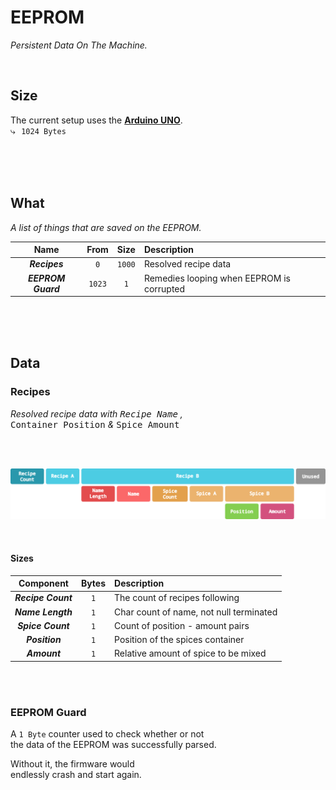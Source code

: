 
# EEPROM

*Persistent Data On The Machine.*

<br>

## Size

The current setup uses the **[Arduino UNO]**. <br>
⤷  `1024 Bytes`

<br>
<br>
<br>

## What

*A list of things that are saved on the EEPROM.*

| Name | From | Size | Description |
|:----:|:----:|:----:|:------------|
| ***Recipes***      | `0`    | `1000` | Resolved recipe data |
| ***EEPROM Guard*** | `1023` | `1`    | Remedies looping when EEPROM is corrupted

<br>
<br>
<br>

## Data

### Recipes

*Resolved recipe data with <kbd>Recipe Name</kbd> ,* <br>
<kbd>Container Position</kbd> *&* <kbd>Spice Amount</kbd>

<br>
<br>

<div align = center>

![Recipe Data]

</div>

<br>

#### Sizes

| Component | Bytes | Description |
|:---------:|:-----:|:------------|
| ***Recipe Count*** | `1` | The count of recipes following
| ***Name Length***  | `1` | Char count of name, not null terminated
| ***Spice Count***  | `1` | Count of position - amount pairs
| ***Position***     | `1` | Position of the spices container
| ***Amount***       | `1` | Relative amount of spice to be mixed

<br>
<br>

### EEPROM Guard

A `1 Byte` counter used to check whether or not <br>
the data of the EEPROM was successfully parsed.

Without it, the firmware would <br>
endlessly crash and start again.




<!--   🌶  🌶  🌶  🌶  🌶  🌶  🌶  🌶  🌶  🌶  🌶  🌶  🌶  🌶  🌶  🌶  🌶   -->

[Arduino UNO]: https://www.arduino.cc/en/Guide/ArduinoUno
[Recipe Data]: ../Resources/Firmware/Recipe%20Data.svg
